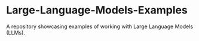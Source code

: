 # Large-Language-Models-Examples
A repository showcasing examples of working with Large Language Models (LLMs).
